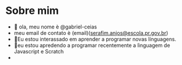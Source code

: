 # Sobre mim

- 👋 ola, meu nome è @gabriel-ceias
-  meu email de contato è (email)(serafim.anjos@escola.pr.gov.br)
- 👀Eu estou interassado em aprender a programar novas línguagens.
- 🌱eu estou apredendo a programar recentemente a lìnguagem de Javascript e Scratch
-
